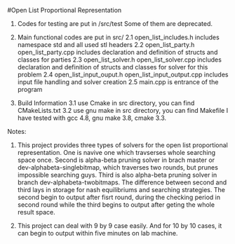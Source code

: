 #Open List Proportional Representation
1. Codes for testing are put in /src/test
  Some of them are deprecated.

2. Main functional codes are put in src/ 
	2.1 open_list_includes.h 
	    includes namespace std and all used stl headers
	2.2 open_list_party.h open_list_party.cpp 
	    includes declaration and definition of structs and classes for parties
	2.3 open_list_solver.h open_list_solver.cpp 
	    includes declaration and definition of structs and classes for solver for this problem
	2.4 open_list_input_ouput.h open_list_input_output.cpp 
		includes input file handling and solver creation
	2.5 main.cpp is entrance of the program

3. Build Information
    3.1 use Cmake
    	in src directory, you can find CMakeLists.txt
    3.2 use gnu make
    	in src directory, you can find Makefile
    I have tested with gcc 4.8, gnu make 3.8, cmake 3.3.

Notes:
 1) This project provides three types of solvers for the open list proportional representation. One is navive one which travserses whole searching space once. Second is alpha-beta pruning solver in brach master or dev-alphabeta-singlebitmap, which traverses two rounds, but prunes impossible searching guys. Third is also alpha-beta pruning solver in branch dev-alphabeta-twobitmaps. The difference between second and third lays in storage for nash equilibriums and searching strategies. The second begin to output after fisrt round, during the checking period in second round while the third begins to output after geting the whole result space.

 2) This project can deal with 9 by 9 case easily. And for 10 by 10 cases, it can begin to output within five minutes on lab machine.